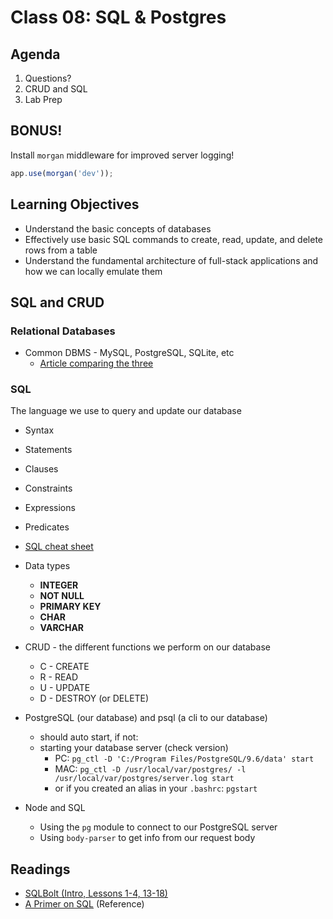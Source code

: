 Class 08: SQL & Postgres
===

## Agenda
1. Questions?
1. CRUD and SQL
1. Lab Prep

## BONUS!

Install `morgan` middleware for improved server logging!

```js
app.use(morgan('dev'));
```

## Learning Objectives

* Understand the basic concepts of databases
* Effectively use basic SQL commands to create, read, update, and delete rows from a table
* Understand the fundamental architecture of full-stack applications and how we can locally emulate them

## SQL and CRUD

### Relational Databases

* Common DBMS - MySQL, PostgreSQL, SQLite, etc
    * [Article comparing the three](https://www.digitalocean.com/community/tutorials/sqlite-vs-mysql-vs-postgresql-a-comparison-of-relational-database-management-systems)

### SQL

The language we use to query and update our database

* Syntax
* Statements
* Clauses
* Constraints
* Expressions
* Predicates
* [SQL cheat sheet](http://www.cheat-sheets.org/sites/sql.su/)
* Data types
    * **INTEGER**
    * **NOT NULL**
    * **PRIMARY KEY**
    * **CHAR**
    * **VARCHAR**

* CRUD - the different functions we perform on our database
    * C - CREATE
    * R - READ
    * U - UPDATE
    * D - DESTROY (or DELETE)

* PostgreSQL (our database) and psql (a cli to our database)
    * should auto start, if not:
    * starting your database server (check version)
        * PC: `pg_ctl -D 'C:/Program Files/PostgreSQL/9.6/data' start`
        * MAC: `pg_ctl -D /usr/local/var/postgres/ -l /usr/local/var/postgres/server.log start`
        * or if you created an alias in your `.bashrc`: `pgstart` 

* Node and SQL
    * Using the `pg` module to connect to our PostgreSQL server
    * Using `body-parser` to get info from our request body

## Readings

* [SQLBolt (Intro, Lessons 1-4, 13-18)](http://sqlbolt.com/)
* [A Primer on SQL](https://leanpub.com/aprimeronsql/read) (Reference)



